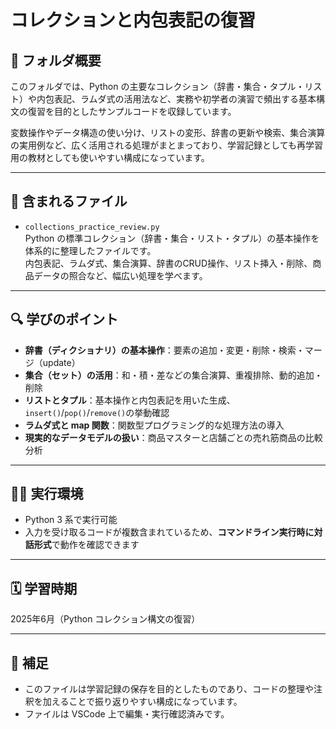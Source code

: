 # コレクションと内包表記の復習

## 📁 フォルダ概要

このフォルダでは、Python の主要なコレクション（辞書・集合・タプル・リスト）や内包表記、ラムダ式の活用法など、実務や初学者の演習で頻出する基本構文の復習を目的としたサンプルコードを収録しています。

変数操作やデータ構造の使い分け、リストの変形、辞書の更新や検索、集合演算の実用例など、広く活用される処理がまとまっており、学習記録としても再学習用の教材としても使いやすい構成になっています。

---

## 📄 含まれるファイル

- `collections_practice_review.py`  
  Python の標準コレクション（辞書・集合・リスト・タプル）の基本操作を体系的に整理したファイルです。  
  内包表記、ラムダ式、集合演算、辞書のCRUD操作、リスト挿入・削除、商品データの照合など、幅広い処理を学べます。

---

## 🔍 学びのポイント

- **辞書（ディクショナリ）の基本操作**：要素の追加・変更・削除・検索・マージ（update）  
- **集合（セット）の活用**：和・積・差などの集合演算、重複排除、動的追加・削除  
- **リストとタプル**：基本操作と内包表記を用いた生成、`insert()`/`pop()`/`remove()`の挙動確認  
- **ラムダ式と map 関数**：関数型プログラミング的な処理方法の導入  
- **現実的なデータモデルの扱い**：商品マスターと店舗ごとの売れ筋商品の比較分析

---

## 🧑‍💻 実行環境

- Python 3 系で実行可能
- 入力を受け取るコードが複数含まれているため、**コマンドライン実行時に対話形式**で動作を確認できます

---

## 🗓️ 学習時期

2025年6月（Python コレクション構文の復習）

---

## 📌 補足

- このファイルは学習記録の保存を目的としたものであり、コードの整理や注釈を加えることで振り返りやすい構成になっています。
- ファイルは VSCode 上で編集・実行確認済みです。

